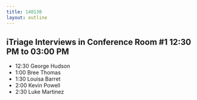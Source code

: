 ```yaml
---
title: 140130
layout: outline
---
```


## iTriage Interviews in Conference Room #1 12:30 PM to 03:00 PM 

* 12:30 George Hudson
* 1:00 Bree Thomas
* 1:30 Louisa Barret
* 2:00 Kevin Powell
* 2:30 Luke Martinez